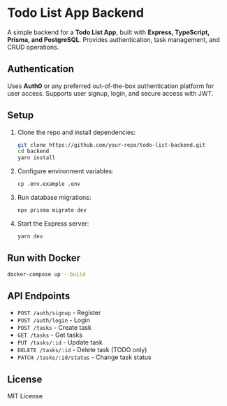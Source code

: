 # Todo List App Backend

A simple backend for a **Todo List App**, built with **Express, TypeScript, Prisma, and PostgreSQL**. Provides authentication, task management, and CRUD operations.

## Authentication

Uses **Auth0** or any preferred out-of-the-box authentication platform for user access. Supports user signup, login, and secure access with JWT.

## Setup

1. Clone the repo and install dependencies:
   ```sh
   git clone https://github.com/your-repo/todo-list-backend.git
   cd backend
   yarn install
   ```
2. Configure environment variables:
   ```sh
   cp .env.example .env
   ```
3. Run database migrations:
   ```sh
   npx prisma migrate dev
   ```
4. Start the Express server:
   ```sh
   yarn dev
   ```

## Run with Docker

```sh
docker-compose up --build
```

## API Endpoints

- `POST /auth/signup` - Register
- `POST /auth/login` - Login
- `POST /tasks` - Create task
- `GET /tasks` - Get tasks
- `PUT /tasks/:id` - Update task
- `DELETE /tasks/:id` - Delete task (TODO only)
- `PATCH /tasks/:id/status` - Change task status

## License

MIT License

